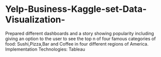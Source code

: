 # Yelp-Business-Kaggle-set-Data-Visualization-

Prepared different dashboards and a story showing popularity
including giving an option to the user to see the top n of four famous categories of food: Sushi,Pizza,Bar and
Coffee in four different regions of America.
Implementation Technologies: Tableau
